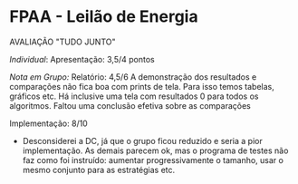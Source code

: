 # FPAA  - Leilão de Energia

AVALIAÇÃO "TUDO JUNTO"

_Individual_:
Apresentação: 3,5/4 pontos

_Nota em Grupo:_
Relatório: 	 4,5/6
A demonstração dos resultados e comparações não fica boa com prints de tela. Para isso temos tabelas, gráficos etc. Há inclusive uma tela com resultados 0 para todos os algoritmos. Faltou uma conclusão efetiva sobre as comparações

Implementação: 8/10
- Desconsiderei a DC, já que o grupo ficou reduzido e seria a pior implementação. As demais parecem ok, mas o programa de testes não faz como foi instruído: aumentar progressivamente o tamanho, usar o mesmo conjunto para as estratégias etc. 


